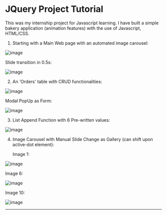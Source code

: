 <H1>JQuery Project Tutorial</H1>
<p>This was my internship project for Javascript learning. I have built a simple bakery application (animation features) with the use of Javascript, HTML/CSS.</p>

1. Starting with a Main Web page with an automated image carousel:

![image](https://github.com/user-attachments/assets/fd92b266-c5e2-49be-9549-bc1f6b9ac694)

   Slide transition in 0.5s:
   
![image](https://github.com/user-attachments/assets/be4f6108-767c-4c9b-ad7e-b778ab35c830)

2. An 'Orders' table with CRUD functionalities:
   
![image](https://github.com/user-attachments/assets/a3c9d773-0175-4c1c-a02e-81d34083772e)

   Modal PopUp as Form:
   
![image](https://github.com/user-attachments/assets/922935d3-e26f-4f6d-a88f-8afae654129c)

3. List Append Function with 6 Pre-written values:

![image](https://github.com/user-attachments/assets/81297cf2-59da-4921-909c-7e102a1d1194)

4. Image Carousel with Manual Slide Change as Gallery (can shift upon active-dot element):

   Image 1:
   
![image](https://github.com/user-attachments/assets/69c5992b-9f8d-4b42-8fcd-840abf8549f5)

   Image 6:

![image](https://github.com/user-attachments/assets/08d2b2b0-6bc2-4c5e-9254-111c438f6d86)


   Image 10:
   
![image](https://github.com/user-attachments/assets/18f68bf8-5abf-4df9-8ab7-90ad87dd82c0)


--------------------------------------------------------------------------------------------------

